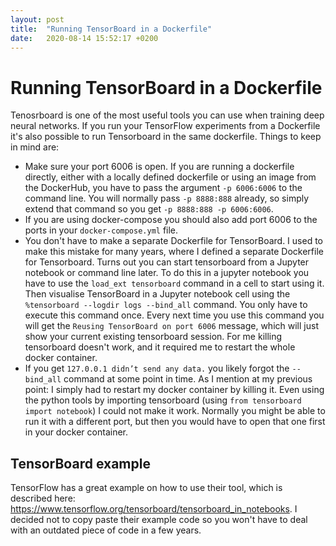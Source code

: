 ```yaml
---
layout: post
title:  "Running TensorBoard in a Dockerfile"
date:   2020-08-14 15:52:17 +0200
---
```

# Running TensorBoard in a Dockerfile
Tenosrboard is one of the most useful tools you can use when training deep neural networks. If you run your TensorFlow experiments from a Dockerfile it's also possible to run Tensorboard in the same dockerfile. Things to keep in mind are: 
* Make sure your port 6006 is open. If you are running a dockerfile directly, either with a locally defined dockerfile or using an image from the DockerHub, you have to pass the argument `-p 6006:6006` to the command line. You will normally pass `-p 8888:888` already, so simply extend that command so you get `-p 8888:888 -p 6006:6006`. 
* If you are using docker-compose you should also add port 6006 to the ports in your `docker-compose.yml` file. 
* You don't have to make a separate Dockerfile for TensorBoard. I used to make this mistake for many years, where I defined a separate Dockerfile for Tensorboard. Turns out you can start tensorboard from a Jupyter notebook or command line later. To do this in a jupyter notebook you have to use the `load_ext tensorboard` command in a cell to start using it. Then visualise TensorBoard in a Jupyter notebook cell using the `%tensorboard --logdir logs --bind_all` command. You only have to execute this command once. Every next time you use this command you will get the `Reusing TensorBoard on port 6006` message, which will just show your current existing tensorboard session. For me killing tensorboard doesn't work, and it required me to restart the whole docker container. 
* If you get `127.0.0.1 didn’t send any data.` you likely forgot the `--bind_all` command at some point in time. As I mention at my previous point: I simply had to restart my docker container by killing it. Even using the python tools by importing tensorboard (using `from tensorboard import notebook`) I could not make it work. Normally you might be able to run it with a different port, but then you would have to open that one first in your docker container. 

## TensorBoard example
TensorFlow has a great example on how to use their tool, which is described here: https://www.tensorflow.org/tensorboard/tensorboard_in_notebooks. I decided not to copy paste their example code so you won't have to deal with an outdated piece of code in a few years. 


```python

```

